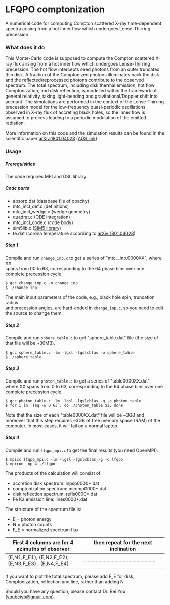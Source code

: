 # LFQPO comptonization 

A numerical code for computing Compton scattered X-ray time-dependent spectra arising from a hot inner flow which undergoes Lense-Thirring precession. 

### What does it do
This Monte-Carlo code is supposed to compute the Compton scattered X-ray flux arising from a hot inner flow which undergoes Lense-Thirring precession. The hot flow intercepts seed photons from an outer truncated thin disk. A fraction of the Comptonized photons illuminates back the disk and the reflected/reprocessed photons contribute to the observed spectrum. The total spectrum, including disk thermal emission, hot flow Comptonization, and disk reflection, is modelled within the framework of general relativity, taking light-bending and gravitational/Doppler shift into account. The simulations are performed in the context of the Lense-Thirring precession model for the low-frequency quasi-periodic oscillations observed in X-ray flux of accreting black holes, so the inner flow is assumed to precess leading to a periodic modulation of the emitted radiation.

More information on this code and the simulation results can be found in the scientific paper [arXiv:1801.04028](https://arxiv.org/abs/1801.04028) ([ADS link](http://adsabs.harvard.edu/abs/2018arXiv180104028Y))

### Usage

##### Prerequisities
The code requires MPI and GSL library.

##### Code parts
* absorp.dat (database file of opacity)
* mtc_incl_def.c (definitions)
* mtc_incl_wedge.c (wedge geometry)
* quadrat.c (ODE integration)
* mtc_incl_code.c (code body)
* sim5lib.c ([SIM5 library](https://github.com/mbursa/sim5))
* te.dat (corona temperature according to [arXiv:1801.04028](https://arxiv.org/abs/1801.04028))

##### Step 1 
Compile and run `change_inp.c` to get a series of "mtc__inp.0000XX", where XX  
spans from 00 to 63, corresponding to the 64 phase bins over one complete precession cycle. 
```
$ gcc change_inp.c -o change_inp 
$ ./change_inp
```
The main input parameters of the code, e.g., black hole spin, truncation radius   
and precession angles, are hard-coded in `change_inp.c`, so you need to edit the source to change them.

##### Step 2
Compile and run `sphere_table.c` to get "sphere_table.dat" file (the size of that file will be ~30MB).
```
$ gcc sphere_table.c -lm -lgsl -lgslcblas -o sphere_table
$ ./sphere_table
```
##### Step 3
Compile and run `photon_table.c` to get a series of "table0000XX.dat", where XX spans from 0 to 63, corresponding to the 64 phase bins over one complete precession cycle. 
```
$ gcc photon_table.c -lm -lgsl -lgslcblas -g -o photon_table
$ for i in `seq -w 0 63`; do ./photon_table $i; done
```
Note that the size of each "table0000XX.dat" file will be ~3GB and moreover that this step requires ~3GB of free memory space (RAM) of the computer. In most cases, it will fail on a normal laptop.

##### Step 4
Compile and run `lfqpo_mpi.c` to get the final results (you need OpenMPI).
```
$ mpicc lfqpo_mpi.c -lm -lgsl -lgslcblas -g -o lfqpo
$ mpirun -np 4 ./lfqpo
```

The products of the calculation will consist of:
* accretion disk spectrum: inpsp0000*.dat
* comptonization spectrum: mcomp0000*.dat
* disk reflection spectrum: refls0000*.dat
* Fe Ka emission line: lines0000*.dat

The structure of the spectrum file is:
* E = photon energy
* N = photon counts
* F_E  = normalized spectrum flux

| First 4 columns are for 4 azimuths of observer | then repeat for the next inclination |
| ------ | ------ |
| (E,N1,F_E1), (E,N2,F_E2), (E,N3,F_E3) , (E,N4,F_E4) | ...................................................... |

If you want to plot the total spectrum, please add F_E for disk, Comptonization, reflection and line, rather than adding N.

Should you have any question, please contact Dr. Bei You (youbeiyb@gmail.com).